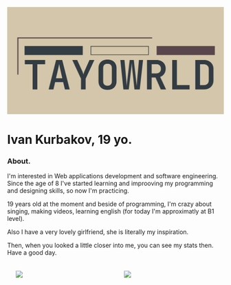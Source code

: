 <img src="./head.webp" alt="logo"/>


# Ivan Kurbakov, 19 yo.

### About.

I'm interested in Web applications development and software engineering. Since the age of 8 I've started learning and improoving my programming and designing skills, so now I'm practicing.

19 years old at the moment and beside of programming, I'm crazy about singing, making videos, learning english (for today I'm approximatly at B1 level).

Also I have a very lovely girlfriend, she is literally my inspiration.

Then, when you looked a little closer into me, you can see my stats then. Have a good day.

<div style="display:flex; width: 100%; justify-items: between; align-items:start;">
  <img style="width:100%; margin-bottom:200px; padding:20px" src="https://github-readme-stats.vercel.app/api?username=tayowrld&show_icons=true&theme=onedark)"/>
  <img style="width:100%; padding:20px" src="https://github-readme-stats.vercel.app/api/top-langs/?username=tayowrld&theme=onedark)"/>
</div>
